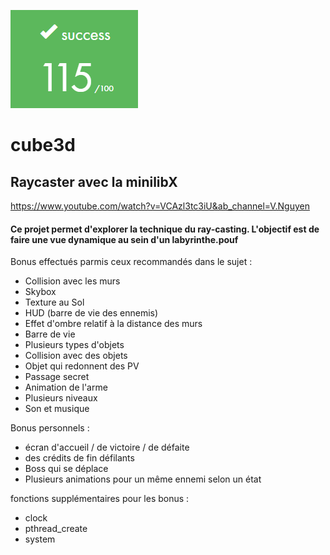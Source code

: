 ![Final Grade](https://github.com/TontonPizza/cube3d/blob/master/115.png)

# cube3d
## Raycaster avec la minilibX

https://www.youtube.com/watch?v=VCAzl3tc3iU&ab_channel=V.Nguyen

#### Ce projet permet d'explorer la technique du ray-casting. L'objectif est de faire une vue dynamique au sein d'un labyrinthe.pouf 

Bonus effectués parmis ceux recommandés dans le sujet :
* Collision avec les murs
* Skybox
* Texture au Sol
* HUD (barre de vie des ennemis)
* Effet d'ombre relatif à la distance des murs
* Barre de vie
* Plusieurs types d'objets
* Collision avec des objets
* Objet qui redonnent des PV
* Passage secret
* Animation de l'arme
* Plusieurs niveaux
* Son et musique

Bonus personnels :
* écran d'accueil / de victoire / de défaite
* des crédits de fin défilants
* Boss qui se déplace
* Plusieurs animations pour un même ennemi selon un état

fonctions supplémentaires pour les bonus :
* clock
* pthread_create
* system
